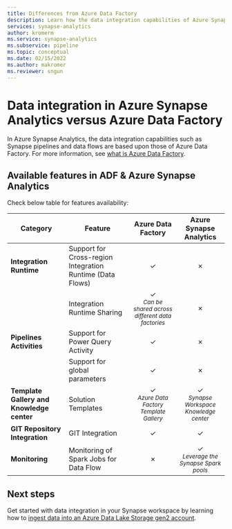 ```yaml
---
title: Differences from Azure Data Factory
description: Learn how the data integration capabilities of Azure Synapse Analytics differ from those of Azure Data Factory
services: synapse-analytics 
author: kromerm
ms.service: synapse-analytics
ms.subservice: pipeline 
ms.topic: conceptual
ms.date: 02/15/2022
ms.author: makromer
ms.reviewer: sngun
---
```


# Data integration in Azure Synapse Analytics versus Azure Data Factory

In Azure Synapse Analytics, the data integration capabilities such as Synapse pipelines and data flows are based upon those of Azure Data Factory. For more information, see [what is Azure Data Factory](../../data-factory/introduction.md).


## Available features in ADF & Azure Synapse Analytics

Check below table for features availability:

| Category                 | Feature    |  Azure Data Factory  | Azure Synapse Analytics |
| ------------------------ | ---------- | :------------------: | :---------------------: |
| **Integration Runtime**  | Support for Cross-region Integration Runtime (Data Flows) | ✓ | ✗ |
|                          | Integration Runtime Sharing | ✓<br><small>*Can be shared across different data factories* | ✗ |
| **Pipelines Activities** | Support for Power Query Activity | ✓ | ✗ |
|                          | Support for global parameters | ✓ | ✗ |
| **Template Gallery and Knowledge center** | Solution Templates | ✓<br><small>*Azure Data Factory Template Gallery* | ✓<br><small>*Synapse Workspace Knowledge center* |
| **GIT Repository Integration** | GIT Integration | ✓ | ✓ |
| **Monitoring**           | Monitoring of Spark Jobs for Data Flow | ✗ | ✓<br><small>*Leverage the Synapse Spark pools* |

## Next steps

Get started with data integration in your Synapse workspace by learning how to [ingest data into an Azure Data Lake Storage gen2 account](data-integration-data-lake.md).
